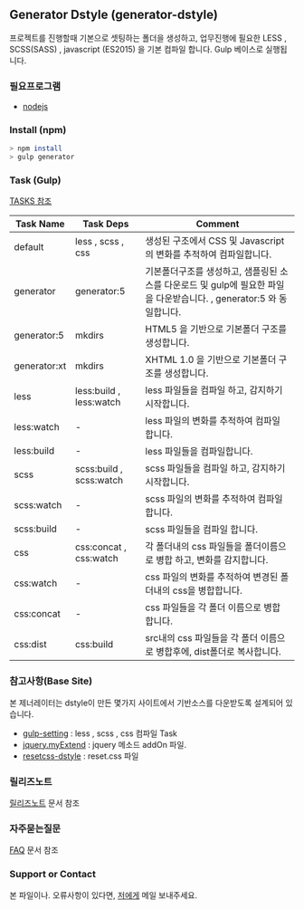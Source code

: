 ## Generator Dstyle (generator-dstyle)

프로젝트를 진행할때 기본으로 셋팅하는 폴더을 생성하고, 업무진행에 필요한 LESS , SCSS(SASS) , javascript (ES2015) 을 기본 컴파일 합니다.
Gulp 베이스로 실행됩니다.

### 필요프로그램
- [nodejs](https://nodejs.org)

### Install (npm)
```sh
> npm install
> gulp generator
```

### Task (Gulp)

[TASKS 참조](https://github.com/dstyle0210/generator-dstyle/blob/gh-pages/docs/TASKS.md)

Task Name | Task Deps | Comment
------------ | -------------| -------------
default | less , scss , css | 생성된 구조에서 CSS 및 Javascript의 변화를 추적하여 컴파일합니다.
generator | generator:5 | 기본폴더구조를 생성하고, 샘플링된 소스를 다운로드 및 gulp에 필요한 파일을 다운받습니다. , generator:5 와 동일합니다.
generator:5 | mkdirs | HTML5 을 기반으로 기본폴더 구조를 생성합니다.
generator:xt | mkdirs | XHTML 1.0 을 기반으로 기본폴더 구조를 생성합니다.
less | less:build , less:watch | less 파일들을 컴파일 하고, 감지하기 시작합니다.
less:watch | - | less 파일의 변화를 추적하여 컴파일 합니다.
less:build | - | less 파일들을 컴파일합니다.
scss | scss:build , scss:watch | scss 파일들을 컴파일 하고, 감지하기 시작합니다.
scss:watch | - | scss 파일의 변화를 추적하여 컴파일 합니다.
scss:build | - | scss 파일들을 컴파일 합니다.
css | css:concat , css:watch | 각 폴더내의 css 파일들을 폴더이름으로 병합 하고, 변화를 감지합니다.
css:watch | - | css 파일의 변화를 추적하여 변경된 폴더내의 css을 병합합니다.
css:concat | - | css 파일들을 각 폴더 이름으로 병합 합니다.
css:dist | css:build | src내의 css 파일들을 각 폴더 이름으로 병합후에, dist폴더로 복사합니다.

### 참고사항(Base Site)
본 제너레이터는 dstyle이 만든 몇가지 사이트에서 기반소스를 다운받도록 설계되어 있습니다.

- [gulp-setting](http://dstyle0210.github.io/gulp-setting/) : less , scss , css 컴파일 Task 
- [jquery.myExtend](http://dstyle0210.github.io/jquery-myExtend/) : jquery 메소드 addOn 파일.
- [resetcss-dstyle](http://dstyle0210.github.io/resetcss-dstyle/) : reset.css 파일

### 릴리즈노트
[릴리즈노트](https://github.com/dstyle0210/generator-dstyle/blob/gh-pages/docs/RELEASE.md)  문서 참조

### 자주묻는질문
[FAQ](https://github.com/dstyle0210/generator-dstyle/blob/gh-pages/docs/FAQ.md) 문서 참조

### Support or Contact
본 파일이나. 오류사항이 있다면, [저에게](mailto:dstyle0210@gmail.com) 메일 보내주세요.
